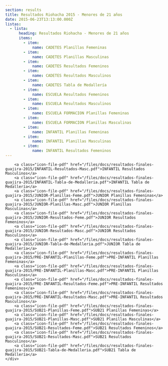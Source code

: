 ```yaml
---
section: results
title: Resultados Riohacha 2015 - Menores de 21 años
date: 2015-06-23T13:13:00.000Z
listas:
  - lista:
      heading: Resultados Riohacha - Menores de 21 años
      items:
        - item:
            name: CADETES Planillas Femeninas
        - item:
            name: CADETES Planillas Masculinas
        - item:
            name: CADETES Resultados Femeninos
        - item:
            name: CADETES Resultados Masculinos
        - item:
            name: CADETES Tabla de Medallería
        - item:
            name: ESCUELA Resultados Femeninos
        - item:
            name: ESCUELA Resultados Masculinos
        - item:
            name: ESCUELA FORMACION Planillas Femeninas
        - item:
            name: ESCUELA FORMACION Planillas Masculinas
        - item:
            name: INFANTIL Planillas Femeninas
        - item:
            name: INFANTIL Planillas Masculinas
        - item:
            name: INFANTIL Resultados Femeninos
---
```


        <a class="icon-file-pdf" href="/files/docs/resultados-finales-guajira-2015/INFANTIL-Resultados-Masc.pdf">INFANTIL Resultados Masculinos</a>
        <a class="icon-file-pdf" href="/files/docs/resultados-finales-guajira-2015/INFANTIL-Tabla-de-Medalleria.pdf">INFANTIL Tabla de Medallería</a>
        <a class="icon-file-pdf" href="/files/docs/resultados-finales-guajira-2015/JUNIOR-Planillas-Feme.pdf">JUNIOR Planillas Femeninas</a>
        <a class="icon-file-pdf" href="/files/docs/resultados-finales-guajira-2015/JUNIOR-Planillas-Masc.pdf">JUNIOR Planillas Masculinas</a>
        <a class="icon-file-pdf" href="/files/docs/resultados-finales-guajira-2015/JUNIOR-Resultados-Feme.pdf">JUNIOR Resultados Femeninos</a>
        <a class="icon-file-pdf" href="/files/docs/resultados-finales-guajira-2015/JUNIOR-Resultados-Masc.pdf">JUNIOR Resultados Masculinos</a>
        <a class="icon-file-pdf" href="/files/docs/resultados-finales-guajira-2015/JUNIOR-Tabla-de-Medalleria.pdf">JUNIOR Tabla de Medallería</a>
        <a class="icon-file-pdf" href="/files/docs/resultados-finales-guajira-2015/PRE-INFANTIL-Planillas-Feme.pdf">PRE-INFANTIL Planillas Femeninas</a>
        <a class="icon-file-pdf" href="/files/docs/resultados-finales-guajira-2015/PRE-INFANTIL-Planillas-Masc.pdf">PRE-INFANTIL Planillas Masculinas</a>
        <a class="icon-file-pdf" href="/files/docs/resultados-finales-guajira-2015/PRE-INFANTIL-Resultados-Feme.pdf">PRE-INFANTIL Resultados Femeninos</a>
        <a class="icon-file-pdf" href="/files/docs/resultados-finales-guajira-2015/PRE-INFANTIL-Resultados-Masc.pdf">PRE-INFANTIL Resultados Masculinos</a>
        <a class="icon-file-pdf" href="/files/docs/resultados-finales-guajira-2015/SUB21-Planillas-Feme.pdf">SUB21 Planillas Femeninas</a>
        <a class="icon-file-pdf" href="/files/docs/resultados-finales-guajira-2015/SUB21-Planillas-Masc.pdf">SUB21 Planillas Masculinas</a>
        <a class="icon-file-pdf" href="/files/docs/resultados-finales-guajira-2015/SUB21-Resultados-Feme.pdf">SUB21 Resultados Femeninos</a>
        <a class="icon-file-pdf" href="/files/docs/resultados-finales-guajira-2015/SUB21-Resultados-Masc.pdf">SUB21 Resultados Masculinos</a>
        <a class="icon-file-pdf" href="/files/docs/resultados-finales-guajira-2015/SUB21-Tabla-de-Medalleria.pdf">SUB21 Tabla de Medallería</a>
    </div>
</section>

